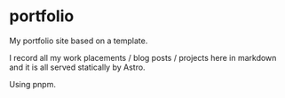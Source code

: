# portfolio

My portfolio site based on a template. 

I record all my work placements / blog posts / projects here in markdown and it is all served statically by Astro.

Using pnpm.

